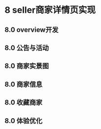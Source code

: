 # 8 seller商家详情页实现
## 8.0 overview开发


## 8.0 公告与活动


## 8.0 商家实景图


## 8.0 商家信息


## 8.0 收藏商家


## 8.0 体验优化